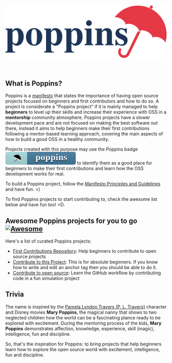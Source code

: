 <div align="center">
  <br />
    <br />
  <img src="logo-poppins-horizontal.svg" alt="Poppins">
</div>
<br />
<br />

## What is Poppins?

Poppins is a [manifesto](MANIFESTO.md) that states the importance of having open source projects focused on beginners and first contributors and how to do so. A project is considerate a "Poppins project" if it is mainly managed to help **beginners** to level up their skills and increase their experience with OSS in a **mentorship** community atmosphere. Poppins projects have a slower development pace and are not focused on making the best software out there, instead it aims to help beginners make their first contributions following a mentor-based learning approach, covering the main aspects of how to build a good OSS in a healthy community.

Projects created with this purpose may use the Poppins badge <img src="badge-poppins.svg" alt="Poppins"> to identify them as a good place for beginners to make their first contributions and learn how the OSS development works for real.

To build a Poppins project, follow the [Manifesto Principles and Guidelines](MANIFESTO.md) and have fun. =)

To find Poppins projects to start contributing to, check the awesome list below and have fun too! =D.

## Awesome Poppins projects for you to go   [![Awesome](https://camo.githubusercontent.com/1997c7e760b163a61aba3a2c98f21be8c524be29/68747470733a2f2f617765736f6d652e72652f62616467652e737667)](https://github.com/sindresorhus/awesome)

Here's a list of curated Poppins projects:
- [First Contributions Repository](https://github.com/firstcontributions/first-contributions): Help beginners to contribute to open source projects
- [Contribute to this Project](https://github.com/Syknapse/Contribute-To-This-Project): This is for absolute beginners. If you know how to write and edit an anchor tag <a href="" target=""></a> then you should be able to do it.
- [Contribute to open source](https://github.com/danthareja/contribute-to-open-source):
Learn the GitHub workflow by contributing code in a fun simulation project

## Trivia

The name is inspired by the [Pamela Lyndon Travers (P. L. Travers)](https://en.wikipedia.org/wiki/P._L._Travers) character and Disney movies **Mary Poppins**, the magical nanny that shows to two neglected children how the world can be a fascinating plance ready to be explored with excitement. During the mentoring process of the kids, **Mary Poppins** demonstrates affection, knowledge, experience, skill (magic), intelligence, fun and discipline. 

So, that's the inspiration for Poppins: to bring projects that help beginners learn how to explore the open source world with excitement, intelligence, fun and discipline.


